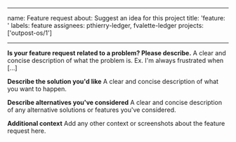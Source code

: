 <!---
  SPDX-FileCopyrightText: 2024 Ledger SAS
  SPDX-License-Identifier: Apache-2.0
-->

---
name: Feature request
about: Suggest an idea for this project
title: 'feature: '
labels: feature
assignees: pthierry-ledger, fvalette-ledger
projects: ['outpost-os/1']

---

**Is your feature request related to a problem? Please describe.**
A clear and concise description of what the problem is. Ex. I'm always frustrated when [...]

**Describe the solution you'd like**
A clear and concise description of what you want to happen.

**Describe alternatives you've considered**
A clear and concise description of any alternative solutions or features you've considered.

**Additional context**
Add any other context or screenshots about the feature request here.
